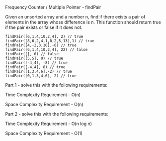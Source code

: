 Frequency Counter / Multiple Pointer - findPair

Given an unsorted array and a number n, find if there exists a pair of elements in the array whose difference is n. This function should return true if the pair exists or false if it does not.

    findPair([6,1,4,10,2,4], 2) // true
    findPair([8,6,2,4,1,0,2,5,13],1) // true
    findPair([4,-2,3,10],-6) // true
    findPair([6,1,4,10,2,4], 22) // false
    findPair([], 0) // false
    findPair([5,5], 0) // true
    findPair([-4,4], -8) // true
    findPair([-4,4], 8) // true
    findPair([1,3,4,6],-2) // true
    findPair([0,1,3,4,6],-2) // true

Part 1 - solve this with the following requirements:

Time Complexity Requirement - O(n)

Space Complexity Requirement - O(n)

Part 2 - solve this with the following requirements:

Time Complexity Requirement - O(n log n)

Space Complexity Requirement - O(1)